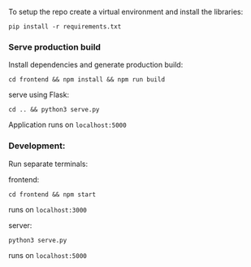 To setup the repo create a virtual environment and install the libraries:

`pip install -r requirements.txt`

### Serve production build

Install dependencies and generate production build:

`cd frontend && npm install && npm run build`

serve using Flask:

`cd .. && python3 serve.py`

Application runs on `localhost:5000`

### Development:
Run separate terminals:

frontend:

`cd frontend && npm start`

runs on `localhost:3000`

server:

`python3 serve.py`

runs on `localhost:5000`
